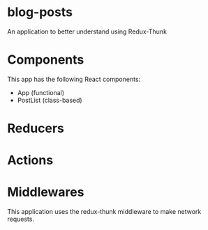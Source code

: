 # blog-posts
An application to better understand using Redux-Thunk

# Components
This app has the following React components:
- App (functional)
- PostList (class-based)

# Reducers

# Actions

# Middlewares
This application uses the redux-thunk middleware to make network requests. 